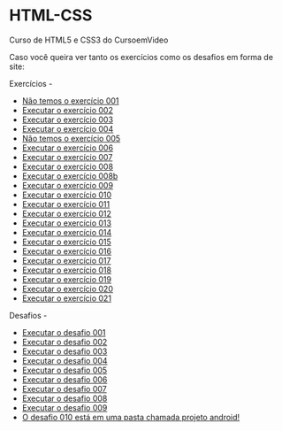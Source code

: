 # HTML-CSS
 Curso de HTML5 e CSS3 do CursoemVideo

Caso você queira ver tanto os exercícios como os desafios em forma de site:

Exercícios -
<ul>
    <li><a href="#">Não temos o exercício 001</a>
    <li><a href="https://victor-moreira-de-moraes.github.io/HTML-CSS/exercicios/ex002/index.html" target="_blank">Executar o exercício 002</a>
    <li><a href="https://victor-moreira-de-moraes.github.io/HTML-CSS/exercicios/ex003/index.html" target="_blank">Executar o exercício 003</a>
    <li><a href="https://victor-moreira-de-moraes.github.io/HTML-CSS/exercicios/ex004/index.html" target="_blank">Executar o exercício 004</a>
    <li><a href="#">Não temos o exercício 005</a>
    <li><a href="https://victor-moreira-de-moraes.github.io/HTML-CSS/exercicios/ex006/index.html" target="_blank">Executar o exercício 006</a>
    <li><a href="https://victor-moreira-de-moraes.github.io/HTML-CSS/exercicios/ex007/index.html" target="_blank">Executar o exercício 007</a>
    <li><a href="https://victor-moreira-de-moraes.github.io/HTML-CSS/exercicios/ex008/index.html" target="_blank">Executar o exercício 008</a>
    <li><a href="https://victor-moreira-de-moraes.github.io/HTML-CSS/exercicios/ex008b/index.html" target="_blank">Executar o exercício 008b</a>
    <li><a href="https://victor-moreira-de-moraes.github.io/HTML-CSS/exercicios/ex009/index.html" target="_blank">Executar o exercício 009</a>
    <li><a href="https://victor-moreira-de-moraes.github.io/HTML-CSS/exercicios/ex010/index.html" target="_blank">Executar o exercício 010</a>
    <li><a href="https://victor-moreira-de-moraes.github.io/HTML-CSS/exercicios/ex011/index.html" target="_blank">Executar o exercício 011</a>
    <li><a href="https://victor-moreira-de-moraes.github.io/HTML-CSS/exercicios/ex012/index.html" target="_blank">Executar o exercício 012</a>
    <li><a href="https://victor-moreira-de-moraes.github.io/HTML-CSS/exercicios/ex013/index.html" target="_blank">Executar o exercício 013</a>
    <li><a href="https://victor-moreira-de-moraes.github.io/HTML-CSS/exercicios/ex014/index.html" target="_blank">Executar o exercício 014</a>
    <li><a href="https://victor-moreira-de-moraes.github.io/HTML-CSS/exercicios/ex015/index.html" target="_blank">Executar o exercício 015</a>
    <li><a href="https://victor-moreira-de-moraes.github.io/HTML-CSS/exercicios/ex016/index.html" target="_blank">Executar o exercício 016</a>
    <li><a href="https://victor-moreira-de-moraes.github.io/HTML-CSS/exercicios/ex017/index.html" target="_blank">Executar o exercício 017</a>
    <li><a href="https://victor-moreira-de-moraes.github.io/HTML-CSS/exercicios/ex018/index.html" target="_blank">Executar o exercício 018</a>
    <li><a href="https://victor-moreira-de-moraes.github.io/HTML-CSS/exercicios/ex019/index.html" target="_blank">Executar o exercício 019</a>
    <li><a href="https://victor-moreira-de-moraes.github.io/HTML-CSS/exercicios/ex020/index.html" target="_blank">Executar o exercício 020</a>
    <li><a href="https://victor-moreira-de-moraes.github.io/HTML-CSS/exercicios/ex021/index.html" target="_blank">Executar o exercício 021</a>
</ul>

Desafios -
<ul>
    <li><a href="https://victor-moreira-de-moraes.github.io/HTML-CSS/desafios/d001/index.html" target="_blank">Executar o desafio 001</a>
    <li><a href="https://victor-moreira-de-moraes.github.io/HTML-CSS/desafios/d002/index.html" target="_blank">Executar o desafio 002</a>
    <li><a href="https://victor-moreira-de-moraes.github.io/HTML-CSS/desafios/d003/index.html" target="_blank">Executar o desafio 003</a>
    <li><a href="https://victor-moreira-de-moraes.github.io/HTML-CSS/desafios/d004/index.html" target="_blank">Executar o desafio 004</a>
    <li><a href="https://victor-moreira-de-moraes.github.io/HTML-CSS/desafios/d005/index.html" target="_blank">Executar o desafio 005</a>
    <li><a href="https://victor-moreira-de-moraes.github.io/HTML-CSS/desafios/d006/index.html" target="_blank">Executar o desafio 006</a>
    <li><a href="https://victor-moreira-de-moraes.github.io/HTML-CSS/desafios/d007/index.html" target="_blank">Executar o desafio 007</a>
    <li><a href="https://victor-moreira-de-moraes.github.io/HTML-CSS/desafios/d008/index.html" target="_blank">Executar o desafio 008</a>
    <li><a href="https://victor-moreira-de-moraes.github.io/HTML-CSS/desafios/d009/index.html" target="_blank">Executar o desafio 009</a>
    <li><a href="#">O desafio 010 está em uma pasta chamada projeto android!</a>
</ul>
